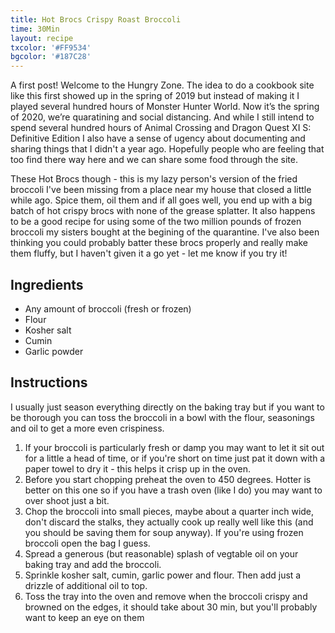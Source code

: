 ```yaml
---
title: Hot Brocs Crispy Roast Broccoli
time: 30Min
layout: recipe
txcolor: '#FF9534'
bgcolor: '#187C28'
---
```

A first post! Welcome to the Hungry Zone. The idea to do a cookbook site like this first showed up in the spring of 2019 but instead of making it I played several hundred hours of Monster Hunter World. Now it’s the spring of 2020, we’re quaratining and social distancing. And while I still intend to spend several hundred hours of Animal Crossing and Dragon Quest XI S: Definitive Edition I also have a sense of ugency about documenting and sharing things that I didn't a year ago. Hopefully people who are feeling that too find there way here and we can share some food through the site.

These Hot Brocs though - this is my lazy person's version of the fried broccoli I've been missing from a place near my house that closed a little while ago. Spice them, oil them and if all goes well, you end up with a big batch of hot crispy brocs with none of the grease splatter. It also happens to be a good recipe for using some of the two million pounds of frozen broccoli my sisters bought at the begining of the quarantine. I've also been thinking you could probably batter these brocs properly and really make them fluffy, but I haven't given it a go yet - let me know if you try it!

## Ingredients
- Any amount of broccoli (fresh or frozen)
- Flour
- Kosher salt
- Cumin
- Garlic powder

## Instructions 
I usually just season everything directly on the baking tray but if you want to be thorough you can toss the broccoli in a bowl with the flour, seasonings and oil to get a more even crispiness.

1. If your broccoli is particularly fresh or damp you may want to let it sit out for a little a head of time, or if you're short on time just pat it down with a paper towel to dry it - this helps it crisp up in the oven.
2. Before you start chopping preheat the oven to 450 degrees. Hotter is better on this one so if you have a trash oven (like I do) you may want to over shoot just a bit.
3. Chop the broccoli into small pieces, maybe about a quarter inch wide, don't discard the stalks, they actually cook up really well like this (and you should be saving them for soup anyway). If you're using frozen broccoli open the bag I guess.
4. Spread a generous (but reasonable) splash of vegtable oil on your baking tray and add the broccoli.
5. Sprinkle kosher salt, cumin, garlic power and flour. Then add just a drizzle of additional oil to top.
6. Toss the tray into the oven and remove when the broccoli crispy and browned on the edges, it should take about 30 min, but you'll probably want to keep an eye on them